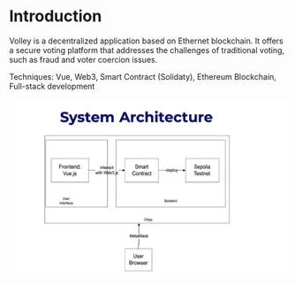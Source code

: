# Introduction

Volley is a decentralized application based on Ethernet blockchain. It offers a secure voting platform that addresses the challenges of traditional voting, such as fraud and voter coercion issues. 



Techniques: Vue, Web3, Smart Contract (Solidaty), Ethereum Blockchain, Full-stack development


![alt text](/system-architecture.png)
